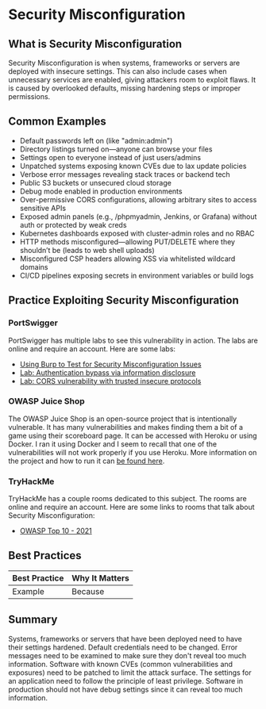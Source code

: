 # Security Misconfiguration

## What is Security Misconfiguration

Security Misconfiguration is when systems, frameworks or servers are deployed with insecure settings. This can also include cases when unnecessary services are enabled, giving attackers room to exploit flaws. It is caused by overlooked defaults, missing hardening steps or improper permissions.

## Common Examples

- Default passwords left on (like "admin:admin")
- Directory listings turned on—anyone can browse your files
- Settings open to everyone instead of just users/admins
- Unpatched systems exposing known CVEs due to lax update policies
- Verbose error messages revealing stack traces or backend tech
- Public S3 buckets or unsecured cloud storage
- Debug mode enabled in production environments
- Over-permissive CORS configurations, allowing arbitrary sites to access sensitive APIs
- Exposed admin panels (e.g., /phpmyadmin, Jenkins, or Grafana) without auth or protected by weak creds
- Kubernetes dashboards exposed with cluster-admin roles and no RBAC
- HTTP methods misconfigured—allowing PUT/DELETE where they shouldn’t be (leads to web shell uploads)
- Misconfigured CSP headers allowing XSS via whitelisted wildcard domains
- CI/CD pipelines exposing secrets in environment variables or build logs

## Practice Exploiting Security Misconfiguration

### PortSwigger

PortSwigger has multiple labs to see this vulnerability in action. The labs are online and require an account. Here are some labs:

- [Using Burp to Test for Security Misconfiguration Issues](https://portswigger.net/support/using-burp-to-test-for-security-misconfiguration-issues)
- [Lab: Authentication bypass via information disclosure](https://portswigger.net/web-security/information-disclosure/exploiting/lab-infoleak-authentication-bypass)
- [Lab: CORS vulnerability with trusted insecure protocols](https://portswigger.net/web-security/cors/lab-breaking-https-attack)

### OWASP Juice Shop

The OWASP Juice Shop is an open-source project that is intentionally vulnerable. It has many vulnerabilities and makes finding them a bit of a game using their scoreboard page. It can be accessed with Heroku or using Docker. I ran it using Docker and I seem to recall that one of the vulnerabilities will not work properly if you use Heroku. More information on the project and how to run it can [be found here](https://owasp.org/www-project-juice-shop/).

### TryHackMe

TryHackMe has a couple rooms dedicated to this subject. The rooms are online and require an account. Here are some links to rooms that talk about Security Misconfiguration:

- [OWASP Top 10 - 2021](https://tryhackme.com/room/owasptop102021)

## Best Practices

| Best Practice | Why It Matters |
| ------------- | -------------- |
| Example | Because |

## Summary

Systems, frameworks or servers that have been deployed need to have their settings hardened. Default credentials need to be changed. Error messages need to be examined to make sure they don't reveal too much information. Software with known CVEs (common vulnerabilities and exposures) need to be patched to limit the attack surface. The settings for an application need to follow the principle of least privilege. Software in production should not have debug settings since it can reveal too much information.
